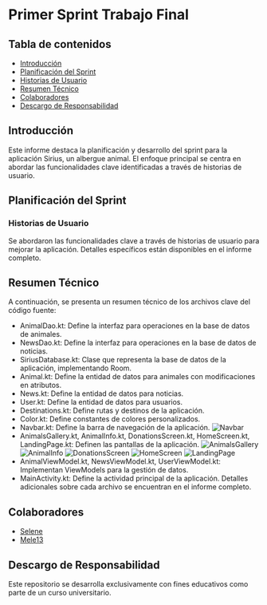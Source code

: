 # Primer Sprint Trabajo Final

## Tabla de contenidos
- [Introducción](#introducción)
- [Planificación del Sprint](#planificación-del-sprint)
- [Historias de Usuario](#historias-de-usuario)
- [Resumen Técnico](#resumen-técnico)
- [Colaboradores](#colaboradores)
- [Descargo de Responsabilidad](#descargo-de-responsabilidad)
 
## Introducción
Este informe destaca la planificación y desarrollo del sprint para la aplicación Sirius, un albergue animal. El enfoque principal se centra en abordar las funcionalidades clave identificadas a través de historias de usuario.

## Planificación del Sprint
### Historias de Usuario
Se abordaron las funcionalidades clave a través de historias de usuario para mejorar la aplicación. Detalles específicos están disponibles en el informe completo.

## Resumen Técnico
A continuación, se presenta un resumen técnico de los archivos clave del código fuente:
- AnimalDao.kt: Define la interfaz para operaciones en la base de datos de animales.
- NewsDao.kt: Define la interfaz para operaciones en la base de datos de noticias.
- SiriusDatabase.kt: Clase que representa la base de datos de la aplicación, implementando Room.
- Animal.kt: Define la entidad de datos para animales con modificaciones en atributos.
- News.kt: Define la entidad de datos para noticias.
- User.kt: Define la entidad de datos para usuarios.
- Destinations.kt: Define rutas y destinos de la aplicación.
- Color.kt: Define constantes de colores personalizados.
- Navbar.kt: Define la barra de navegación de la aplicación.
![Navbar](Imagen/Navbar.png)
- AnimalsGallery.kt, AnimalInfo.kt, DonationsScreen.kt, HomeScreen.kt, LandingPage.kt: Definen las pantallas de la aplicación.
![AnimalsGallery](Imagen/AnimalsGallery.png)
![AnimalInfo](Imagen/AnimalInfo.png)
![DonationsScreen](Imagen/DonationsScreen.png)
![HomeScreen](Imagen/HomeScreen.png)
![LandingPage](Imagen/LandingPage.png)
- AnimalViewModel.kt, NewsViewModel.kt, UserViewModel.kt: Implementan ViewModels para la gestión de datos.
- MainActivity.kt: Define la actividad principal de la aplicación.
Detalles adicionales sobre cada archivo se encuentran en el informe completo.



## Colaboradores
- [Selene](https://github.com/SeleneGonzalezCurbelo)
- [Mele13](https://github.com/mele13)

## Descargo de Responsabilidad
Este repositorio se desarrolla exclusivamente con fines educativos como parte de un curso universitario.
